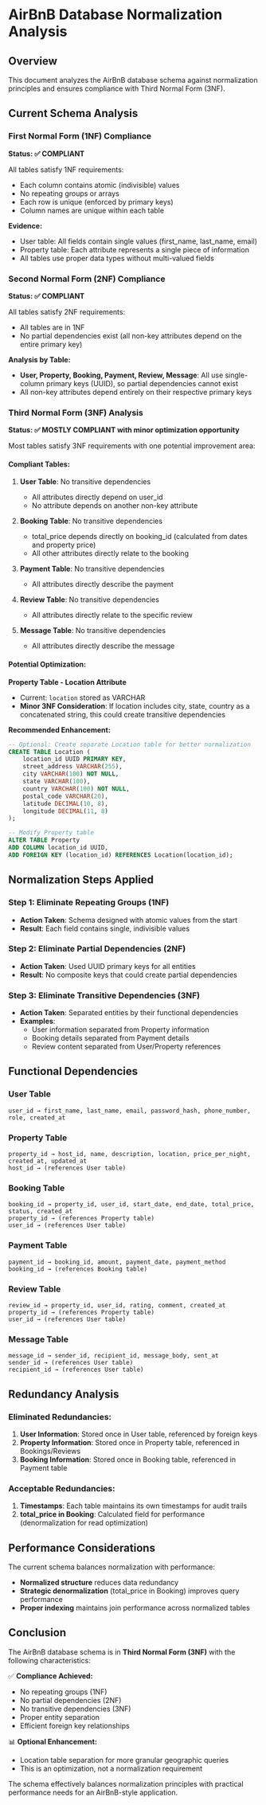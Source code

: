 # AirBnB Database Normalization Analysis

## Overview
This document analyzes the AirBnB database schema against normalization principles and ensures compliance with Third Normal Form (3NF).

## Current Schema Analysis

### First Normal Form (1NF) Compliance
**Status: ✅ COMPLIANT**

All tables satisfy 1NF requirements:
- Each column contains atomic (indivisible) values
- No repeating groups or arrays
- Each row is unique (enforced by primary keys)
- Column names are unique within each table

**Evidence:**
- User table: All fields contain single values (first_name, last_name, email)
- Property table: Each attribute represents a single piece of information
- All tables use proper data types without multi-valued fields

### Second Normal Form (2NF) Compliance
**Status: ✅ COMPLIANT**

All tables satisfy 2NF requirements:
- All tables are in 1NF
- No partial dependencies exist (all non-key attributes depend on the entire primary key)

**Analysis by Table:**
- **User, Property, Booking, Payment, Review, Message**: All use single-column primary keys (UUID), so partial dependencies cannot exist
- All non-key attributes depend entirely on their respective primary keys

### Third Normal Form (3NF) Analysis
**Status: ✅ MOSTLY COMPLIANT with minor optimization opportunity**

Most tables satisfy 3NF requirements with one potential improvement area:

#### Compliant Tables:
1. **User Table**: No transitive dependencies
   - All attributes directly depend on user_id
   - No attribute depends on another non-key attribute

2. **Booking Table**: No transitive dependencies
   - total_price depends directly on booking_id (calculated from dates and property price)
   - All other attributes directly relate to the booking

3. **Payment Table**: No transitive dependencies
   - All attributes directly describe the payment

4. **Review Table**: No transitive dependencies
   - All attributes directly relate to the specific review

5. **Message Table**: No transitive dependencies
   - All attributes directly describe the message

#### Potential Optimization:
**Property Table - Location Attribute**
- Current: `location` stored as VARCHAR
- **Minor 3NF Consideration**: If location includes city, state, country as a concatenated string, this could create transitive dependencies

**Recommended Enhancement:**
```sql
-- Optional: Create separate Location table for better normalization
CREATE TABLE Location (
    location_id UUID PRIMARY KEY,
    street_address VARCHAR(255),
    city VARCHAR(100) NOT NULL,
    state VARCHAR(100),
    country VARCHAR(100) NOT NULL,
    postal_code VARCHAR(20),
    latitude DECIMAL(10, 8),
    longitude DECIMAL(11, 8)
);

-- Modify Property table
ALTER TABLE Property 
ADD COLUMN location_id UUID,
ADD FOREIGN KEY (location_id) REFERENCES Location(location_id);
```

## Normalization Steps Applied

### Step 1: Eliminate Repeating Groups (1NF)
- **Action Taken**: Schema designed with atomic values from the start
- **Result**: Each field contains single, indivisible values

### Step 2: Eliminate Partial Dependencies (2NF)
- **Action Taken**: Used UUID primary keys for all entities
- **Result**: No composite keys that could create partial dependencies

### Step 3: Eliminate Transitive Dependencies (3NF)
- **Action Taken**: Separated entities by their functional dependencies
- **Examples**:
  - User information separated from Property information
  - Booking details separated from Payment details
  - Review content separated from User/Property references

## Functional Dependencies

### User Table
```
user_id → first_name, last_name, email, password_hash, phone_number, role, created_at
```

### Property Table
```
property_id → host_id, name, description, location, price_per_night, created_at, updated_at
host_id → (references User table)
```

### Booking Table
```
booking_id → property_id, user_id, start_date, end_date, total_price, status, created_at
property_id → (references Property table)
user_id → (references User table)
```

### Payment Table
```
payment_id → booking_id, amount, payment_date, payment_method
booking_id → (references Booking table)
```

### Review Table
```
review_id → property_id, user_id, rating, comment, created_at
property_id → (references Property table)
user_id → (references User table)
```

### Message Table
```
message_id → sender_id, recipient_id, message_body, sent_at
sender_id → (references User table)
recipient_id → (references User table)
```

## Redundancy Analysis

### Eliminated Redundancies:
1. **User Information**: Stored once in User table, referenced by foreign keys
2. **Property Information**: Stored once in Property table, referenced in Bookings/Reviews
3. **Booking Information**: Stored once in Booking table, referenced in Payment table

### Acceptable Redundancies:
1. **Timestamps**: Each table maintains its own timestamps for audit trails
2. **total_price in Booking**: Calculated field for performance (denormalization for read optimization)

## Performance Considerations

The current schema balances normalization with performance:
- **Normalized structure** reduces data redundancy
- **Strategic denormalization** (total_price in Booking) improves query performance
- **Proper indexing** maintains join performance across normalized tables

## Conclusion

The AirBnB database schema is in **Third Normal Form (3NF)** with the following characteristics:

✅ **Compliance Achieved:**
- No repeating groups (1NF)
- No partial dependencies (2NF) 
- No transitive dependencies (3NF)
- Proper entity separation
- Efficient foreign key relationships

📊 **Optional Enhancement:**
- Location table separation for more granular geographic queries
- This is an optimization, not a normalization requirement

The schema effectively balances normalization principles with practical performance needs for an AirBnB-style application.